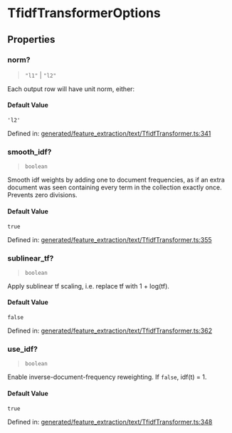 # TfidfTransformerOptions

## Properties

### norm?

> `"l1"` \| `"l2"`

Each output row will have unit norm, either:

#### Default Value

`'l2'`

Defined in:  [generated/feature\_extraction/text/TfidfTransformer.ts:341](https://github.com/transitive-bullshit/scikit-learn-ts/blob/122b3c0/packages/sklearn/src/generated/feature_extraction/text/TfidfTransformer.ts#L341)

### smooth\_idf?

> `boolean`

Smooth idf weights by adding one to document frequencies, as if an extra document was seen containing every term in the collection exactly once. Prevents zero divisions.

#### Default Value

`true`

Defined in:  [generated/feature\_extraction/text/TfidfTransformer.ts:355](https://github.com/transitive-bullshit/scikit-learn-ts/blob/122b3c0/packages/sklearn/src/generated/feature_extraction/text/TfidfTransformer.ts#L355)

### sublinear\_tf?

> `boolean`

Apply sublinear tf scaling, i.e. replace tf with 1 + log(tf).

#### Default Value

`false`

Defined in:  [generated/feature\_extraction/text/TfidfTransformer.ts:362](https://github.com/transitive-bullshit/scikit-learn-ts/blob/122b3c0/packages/sklearn/src/generated/feature_extraction/text/TfidfTransformer.ts#L362)

### use\_idf?

> `boolean`

Enable inverse-document-frequency reweighting. If `false`, idf(t) = 1.

#### Default Value

`true`

Defined in:  [generated/feature\_extraction/text/TfidfTransformer.ts:348](https://github.com/transitive-bullshit/scikit-learn-ts/blob/122b3c0/packages/sklearn/src/generated/feature_extraction/text/TfidfTransformer.ts#L348)
